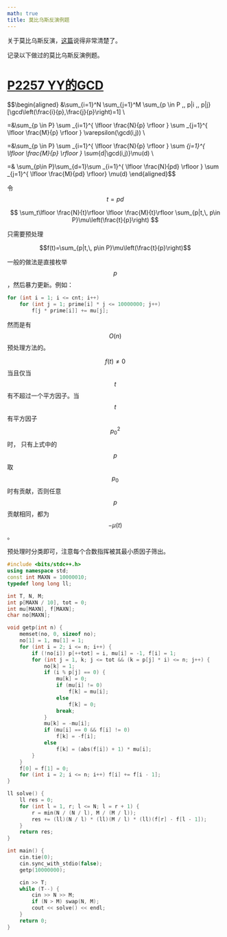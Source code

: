 ```yaml
---
math: true
title: 莫比乌斯反演例题
---
```


关于莫比乌斯反演，[这篇](https://oi-wiki.org/math/mobius/)说得非常清楚了。

记录以下做过的莫比乌斯反演例题。

# [P2257 YY的GCD](https://www.luogu.com.cn/problem/P2257)

$$\begin{aligned}
&\sum_{i=1}^N \sum_{j=1}^M \sum_{p \in P ,\, p|i ,\, p|j}[\gcd\left(\frac{i}{p},\frac{j}{p}\right)=1] \\

=&\sum_{p \in P} \sum _{i=1}^{ \lfloor \frac{N}{p} \rfloor } \sum _{j=1}^{ \lfloor \frac{M}{p} \rfloor } \varepsilon(\gcd(i,j)) \\

=&\sum_{p \in P} \sum _{i=1}^{ \lfloor \frac{N}{p} \rfloor } \sum _{j=1}^{ \lfloor \frac{M}{p} \rfloor } \sum_{d|\gcd(i,j)}\mu(d) \\

=& \sum_{p\in P}\sum_{d=1}\sum _{i=1}^{ \lfloor \frac{N}{pd} \rfloor } \sum _{j=1}^{ \lfloor \frac{M}{pd} \rfloor} \mu(d)
\end{aligned}$$

令$$t=pd$$

$$
\sum_t\lfloor \frac{N}{t}\rfloor \lfloor \frac{M}{t}\rfloor \sum_{p|t,\, p\in P}\mu\left(\frac{t}{p}\right)
$$

只需要预处理

$$f(t)=\sum_{p|t,\, p\in P}\mu\left(\frac{t}{p}\right)$$

一般的做法是直接枚举$$p$$，然后暴力更新。例如：
```cpp
for (int i = 1; i <= cnt; i++)
    for (int j = 1; prime[i] * j <= 10000000; j++)
        f[j * prime[i]] += mu[j];
```

然而是有$$O(n)$$预处理方法的。

$$f(t) \neq 0$$当且仅当$$t$$有不超过一个平方因子。当$$t$$有平方因子$$p_0^2$$时，
只有上式中的$$p$$取$$p_0$$
时有贡献，否则任意$$p$$贡献相同，都为$$-\mu(t)$$。

预处理时分类即可，注意每个合数指挥被其最小质因子筛出。

```cpp
#include <bits/stdc++.h>
using namespace std;
const int MAXN = 10000010;
typedef long long ll;

int T, N, M;
int p[MAXN / 10], tot = 0;
int mu[MAXN], f[MAXN];
char no[MAXN];

void getp(int n) {
    memset(no, 0, sizeof no);
    no[1] = 1, mu[1] = 1;
    for (int i = 2; i <= n; i++) {
        if (!no[i]) p[++tot] = i, mu[i] = -1, f[i] = 1;
        for (int j = 1, k; j <= tot && (k = p[j] * i) <= n; j++) {
            no[k] = 1;
            if (i % p[j] == 0) {
                mu[k] = 0;
                if (mu[i] != 0)
                    f[k] = mu[i];
                else
                    f[k] = 0;
                break;
            }
            mu[k] = -mu[i];
            if (mu[i] == 0 && f[i] != 0)
                f[k] = -f[i];
            else
                f[k] = (abs(f[i]) + 1) * mu[i];
        }
    }
    f[0] = f[1] = 0;
    for (int i = 2; i <= n; i++) f[i] += f[i - 1];
}

ll solve() {
    ll res = 0;
    for (int l = 1, r; l <= N; l = r + 1) {
        r = min(N / (N / l), M / (M / l));
        res += (ll)(N / l) * (ll)(M / l) * (ll)(f[r] - f[l - 1]);
    }
    return res;
}

int main() {
    cin.tie(0);
    cin.sync_with_stdio(false);
    getp(10000000);

    cin >> T;
    while (T--) {
        cin >> N >> M;
        if (N > M) swap(N, M);
        cout << solve() << endl;
    }
    return 0;
}
```

